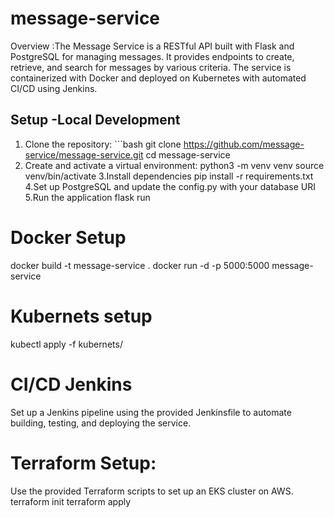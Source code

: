 # message-service
 Overview :The Message Service is a RESTful API built with Flask and PostgreSQL for managing messages. It provides endpoints to create, retrieve, and search for messages by various criteria. The service is containerized with Docker and deployed on Kubernetes with automated CI/CD using Jenkins.
## Setup -Local Development 
1. Clone the repository: ```bash git clone https://github.com/message-service/message-service.git cd message-service 
2. Create and activate a virtual environment:
   python3 -m venv venv
   source venv/bin/activate
3.Install dependencies
pip install -r requirements.txt
4.Set up PostgreSQL and update the config.py with your database URI
5.Run the application
  flask run
# Docker Setup
 docker build -t message-service .
 docker run -d -p 5000:5000 message-service
# Kubernets setup
  kubectl apply -f kubernets/
# CI/CD Jenkins
   Set up a Jenkins pipeline using the provided Jenkinsfile to automate building, testing, and deploying the service.
# Terraform Setup:
  Use the provided Terraform scripts to set up an EKS cluster on AWS.
  terraform init
  terraform apply
  


